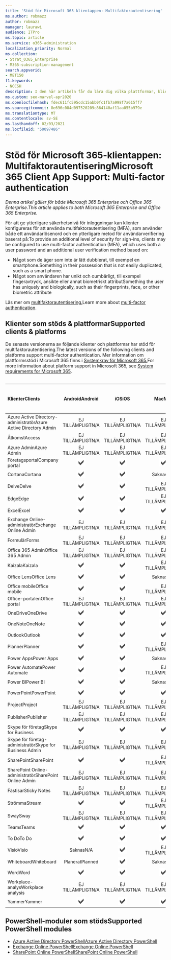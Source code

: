 ```yaml
---
title: 'Stöd för Microsoft 365-klientappen: Multifaktorautentisering'
ms.author: robmazz
author: robmazz
manager: laurawi
audience: ITPro
ms.topic: article
ms.service: o365-administration
localization_priority: Normal
ms.collection:
- Strat_O365_Enterprise
- M365-subscription-management
search.appverid:
- MET150
f1.keywords:
- NOCSH
description: I den här artikeln får du lära dig vilka plattformar, klienter och PowerShell-moduler som har stöd för multifaktorautentisering för Microsoft 365.
ms.custom: seo-marvel-apr2020
ms.openlocfilehash: fdec611fc595cdc15abb0fc1fb7a998f7a615ff7
ms.sourcegitcommit: 8e696c084d097520209c864140af11aa055b979e
ms.translationtype: MT
ms.contentlocale: sv-SE
ms.lasthandoff: 02/03/2021
ms.locfileid: "50097486"
---
```

# <a name="microsoft-365-client-app-support-multi-factor-authentication"></a><span data-ttu-id="cb2c0-103">Stöd för Microsoft 365-klientappen: Multifaktorautentisering</span><span class="sxs-lookup"><span data-stu-id="cb2c0-103">Microsoft 365 Client App Support: Multi-factor authentication</span></span>

<span data-ttu-id="cb2c0-104">*Denna artikel gäller för både Microsoft 365 Enterprise och Office 365 Enterprise.*</span><span class="sxs-lookup"><span data-stu-id="cb2c0-104">*This article applies to both Microsoft 365 Enterprise and Office 365 Enterprise.*</span></span>

<span data-ttu-id="cb2c0-105">För att ge ytterligare säkerhetsnivå för inloggningar kan klienter konfigureras för att använda multifaktorautentisering (MFA), som använder både ett användarlösenord och en ytterligare metod för användarverifiering baserat på:</span><span class="sxs-lookup"><span data-stu-id="cb2c0-105">To provide an additional level of security for sign-ins, clients may be configured to use multi-factor authentication (MFA), which uses both a user password and an additional user verification method based on:</span></span>

- <span data-ttu-id="cb2c0-106">Något som de äger som inte är lätt dubblerat, till exempel en smartphone.</span><span class="sxs-lookup"><span data-stu-id="cb2c0-106">Something  in their possession that is not easily duplicated, such as a smart phone.</span></span>
- <span data-ttu-id="cb2c0-107">Något som användaren har unikt och oumbärligt, till exempel fingeravtryck, ansikte eller annat biometriskt attribut</span><span class="sxs-lookup"><span data-stu-id="cb2c0-107">Something the user has uniquely and biologically, such as their fingerprints, face, or other biometric attribute</span></span>

<span data-ttu-id="cb2c0-108">Läs mer om [multifaktorautentisering.](/azure/active-directory/authentication/multi-factor-authentication)</span><span class="sxs-lookup"><span data-stu-id="cb2c0-108">Learn more about [multi-factor authentication](/azure/active-directory/authentication/multi-factor-authentication).</span></span>

## <a name="supported-clients--platforms"></a><span data-ttu-id="cb2c0-109">Klienter som stöds & plattformar</span><span class="sxs-lookup"><span data-stu-id="cb2c0-109">Supported clients & platforms</span></span>

<span data-ttu-id="cb2c0-110">De senaste versionerna av följande klienter och plattformar har stöd för multifaktorautentisering.</span><span class="sxs-lookup"><span data-stu-id="cb2c0-110">The latest versions of the following clients and platforms support multi-factor authentication.</span></span> <span data-ttu-id="cb2c0-111">Mer information om plattformsstöd i Microsoft 365 finns i [Systemkrav för Microsoft 365.](/microsoft-365/microsoft-365-and-office-resources)</span><span class="sxs-lookup"><span data-stu-id="cb2c0-111">For more information about platform support in Microsoft 365, see [System requirements for Microsoft 365](/microsoft-365/microsoft-365-and-office-resources).</span></span>
<br>
<br>

| <span data-ttu-id="cb2c0-112">Klienter</span><span class="sxs-lookup"><span data-stu-id="cb2c0-112">Clients</span></span> | <span data-ttu-id="cb2c0-113">Android</span><span class="sxs-lookup"><span data-stu-id="cb2c0-113">Android</span></span> | <span data-ttu-id="cb2c0-114">iOS</span><span class="sxs-lookup"><span data-stu-id="cb2c0-114">iOS</span></span> | <span data-ttu-id="cb2c0-115">Mac</span><span class="sxs-lookup"><span data-stu-id="cb2c0-115">Mac</span></span>| <span data-ttu-id="cb2c0-116">Windows 10</span><span class="sxs-lookup"><span data-stu-id="cb2c0-116">Windows 10</span></span> <br> <span data-ttu-id="cb2c0-117">Moderna appar</span><span class="sxs-lookup"><span data-stu-id="cb2c0-117">Modern Apps</span></span>| <span data-ttu-id="cb2c0-118">Windows 10</span><span class="sxs-lookup"><span data-stu-id="cb2c0-118">Windows 10</span></span> <br> <span data-ttu-id="cb2c0-119">Skrivbord</span><span class="sxs-lookup"><span data-stu-id="cb2c0-119">Desktop</span></span> |
|:---|:---:|:---:|:---:|:---:|:---:|
| <span data-ttu-id="cb2c0-120">Azure Active Directory-administratör</span><span class="sxs-lookup"><span data-stu-id="cb2c0-120">Azure Active Directory Admin</span></span> | <span data-ttu-id="cb2c0-121">EJ TILLÄMPLIGT</span><span class="sxs-lookup"><span data-stu-id="cb2c0-121">N/A</span></span> | <span data-ttu-id="cb2c0-122">EJ TILLÄMPLIGT</span><span class="sxs-lookup"><span data-stu-id="cb2c0-122">N/A</span></span> | <span data-ttu-id="cb2c0-123">EJ TILLÄMPLIGT</span><span class="sxs-lookup"><span data-stu-id="cb2c0-123">N/A</span></span> | <span data-ttu-id="cb2c0-124">EJ TILLÄMPLIGT</span><span class="sxs-lookup"><span data-stu-id="cb2c0-124">N/A</span></span> | ![Stöds](../media/check-mark.png) |
| <span data-ttu-id="cb2c0-126">Åtkomst</span><span class="sxs-lookup"><span data-stu-id="cb2c0-126">Access</span></span> | <span data-ttu-id="cb2c0-127">EJ TILLÄMPLIGT</span><span class="sxs-lookup"><span data-stu-id="cb2c0-127">N/A</span></span> | <span data-ttu-id="cb2c0-128">EJ TILLÄMPLIGT</span><span class="sxs-lookup"><span data-stu-id="cb2c0-128">N/A</span></span> | <span data-ttu-id="cb2c0-129">EJ TILLÄMPLIGT</span><span class="sxs-lookup"><span data-stu-id="cb2c0-129">N/A</span></span> | <span data-ttu-id="cb2c0-130">EJ TILLÄMPLIGT</span><span class="sxs-lookup"><span data-stu-id="cb2c0-130">N/A</span></span> | ![Stöds](../media/check-mark.png) |
| <span data-ttu-id="cb2c0-132">Azure Admin</span><span class="sxs-lookup"><span data-stu-id="cb2c0-132">Azure Admin</span></span> | <span data-ttu-id="cb2c0-133">EJ TILLÄMPLIGT</span><span class="sxs-lookup"><span data-stu-id="cb2c0-133">N/A</span></span> | <span data-ttu-id="cb2c0-134">EJ TILLÄMPLIGT</span><span class="sxs-lookup"><span data-stu-id="cb2c0-134">N/A</span></span> | <span data-ttu-id="cb2c0-135">EJ TILLÄMPLIGT</span><span class="sxs-lookup"><span data-stu-id="cb2c0-135">N/A</span></span> | <span data-ttu-id="cb2c0-136">EJ TILLÄMPLIGT</span><span class="sxs-lookup"><span data-stu-id="cb2c0-136">N/A</span></span> | <span data-ttu-id="cb2c0-137">EJ TILLÄMPLIGT</span><span class="sxs-lookup"><span data-stu-id="cb2c0-137">N/A</span></span> |
| <span data-ttu-id="cb2c0-138">Företagsportal</span><span class="sxs-lookup"><span data-stu-id="cb2c0-138">Company portal</span></span> | ![Stöds](../media/check-mark.png) | ![Stöds](../media/check-mark.png) | ![Stöds](../media/check-mark.png) | ![Stöds](../media/check-mark.png) | <span data-ttu-id="cb2c0-143">Saknas</span><span class="sxs-lookup"><span data-stu-id="cb2c0-143">N/A</span></span> |
| <span data-ttu-id="cb2c0-144">Cortana</span><span class="sxs-lookup"><span data-stu-id="cb2c0-144">Cortana</span></span> | ![Stöds](../media/check-mark.png) | ![Stöds](../media/check-mark.png) | <span data-ttu-id="cb2c0-147">Saknas</span><span class="sxs-lookup"><span data-stu-id="cb2c0-147">N/A</span></span> | ![Stöds](../media/check-mark.png) | <span data-ttu-id="cb2c0-149">Saknas</span><span class="sxs-lookup"><span data-stu-id="cb2c0-149">N/A</span></span> |
| <span data-ttu-id="cb2c0-150">Delve</span><span class="sxs-lookup"><span data-stu-id="cb2c0-150">Delve</span></span> | ![Stöds](../media/check-mark.png) | ![Stöds](../media/check-mark.png) | <span data-ttu-id="cb2c0-153">EJ TILLÄMPLIGT</span><span class="sxs-lookup"><span data-stu-id="cb2c0-153">N/A</span></span> | <span data-ttu-id="cb2c0-154">EJ TILLÄMPLIGT</span><span class="sxs-lookup"><span data-stu-id="cb2c0-154">N/A</span></span> | <span data-ttu-id="cb2c0-155">EJ TILLÄMPLIGT</span><span class="sxs-lookup"><span data-stu-id="cb2c0-155">N/A</span></span> |
| <span data-ttu-id="cb2c0-156">Edge</span><span class="sxs-lookup"><span data-stu-id="cb2c0-156">Edge</span></span> | ![Stöds](../media/check-mark.png) | ![Stöds](../media/check-mark.png) | <span data-ttu-id="cb2c0-159">EJ TILLÄMPLIGT</span><span class="sxs-lookup"><span data-stu-id="cb2c0-159">N/A</span></span> | <span data-ttu-id="cb2c0-160">EJ TILLÄMPLIGT</span><span class="sxs-lookup"><span data-stu-id="cb2c0-160">N/A</span></span> | ![Stöds](../media/check-mark.png) |
| <span data-ttu-id="cb2c0-162">Excel</span><span class="sxs-lookup"><span data-stu-id="cb2c0-162">Excel</span></span> | ![Stöds](../media/check-mark.png) | ![Stöds](../media/check-mark.png) | ![Stöds](../media/check-mark.png) | ![Stöds](../media/check-mark.png) | ![Stöds](../media/check-mark.png) |
| <span data-ttu-id="cb2c0-168">Exchange Online-administratör</span><span class="sxs-lookup"><span data-stu-id="cb2c0-168">Exchange Online Admin</span></span> | <span data-ttu-id="cb2c0-169">EJ TILLÄMPLIGT</span><span class="sxs-lookup"><span data-stu-id="cb2c0-169">N/A</span></span> | <span data-ttu-id="cb2c0-170">EJ TILLÄMPLIGT</span><span class="sxs-lookup"><span data-stu-id="cb2c0-170">N/A</span></span> | <span data-ttu-id="cb2c0-171">EJ TILLÄMPLIGT</span><span class="sxs-lookup"><span data-stu-id="cb2c0-171">N/A</span></span> | <span data-ttu-id="cb2c0-172">EJ TILLÄMPLIGT</span><span class="sxs-lookup"><span data-stu-id="cb2c0-172">N/A</span></span> | ![Stöds](../media/check-mark.png) |
| <span data-ttu-id="cb2c0-174">Formulär</span><span class="sxs-lookup"><span data-stu-id="cb2c0-174">Forms</span></span> | <span data-ttu-id="cb2c0-175">EJ TILLÄMPLIGT</span><span class="sxs-lookup"><span data-stu-id="cb2c0-175">N/A</span></span> | <span data-ttu-id="cb2c0-176">EJ TILLÄMPLIGT</span><span class="sxs-lookup"><span data-stu-id="cb2c0-176">N/A</span></span> | <span data-ttu-id="cb2c0-177">EJ TILLÄMPLIGT</span><span class="sxs-lookup"><span data-stu-id="cb2c0-177">N/A</span></span> | <span data-ttu-id="cb2c0-178">EJ TILLÄMPLIGT</span><span class="sxs-lookup"><span data-stu-id="cb2c0-178">N/A</span></span> | <span data-ttu-id="cb2c0-179">EJ TILLÄMPLIGT</span><span class="sxs-lookup"><span data-stu-id="cb2c0-179">N/A</span></span> |
| <span data-ttu-id="cb2c0-180">Office 365 Admin</span><span class="sxs-lookup"><span data-stu-id="cb2c0-180">Office 365 Admin</span></span> | <span data-ttu-id="cb2c0-181">EJ TILLÄMPLIGT</span><span class="sxs-lookup"><span data-stu-id="cb2c0-181">N/A</span></span> | <span data-ttu-id="cb2c0-182">EJ TILLÄMPLIGT</span><span class="sxs-lookup"><span data-stu-id="cb2c0-182">N/A</span></span> | <span data-ttu-id="cb2c0-183">EJ TILLÄMPLIGT</span><span class="sxs-lookup"><span data-stu-id="cb2c0-183">N/A</span></span> | <span data-ttu-id="cb2c0-184">EJ TILLÄMPLIGT</span><span class="sxs-lookup"><span data-stu-id="cb2c0-184">N/A</span></span> | ![Stöds](../media/check-mark.png) |  |
| <span data-ttu-id="cb2c0-186">Kaizala</span><span class="sxs-lookup"><span data-stu-id="cb2c0-186">Kaizala</span></span> | ![Stöds](../media/check-mark.png) | ![Stöds](../media/check-mark.png) | <span data-ttu-id="cb2c0-189">EJ TILLÄMPLIGT</span><span class="sxs-lookup"><span data-stu-id="cb2c0-189">N/A</span></span> | <span data-ttu-id="cb2c0-190">EJ TILLÄMPLIGT</span><span class="sxs-lookup"><span data-stu-id="cb2c0-190">N/A</span></span> | <span data-ttu-id="cb2c0-191">EJ TILLÄMPLIGT</span><span class="sxs-lookup"><span data-stu-id="cb2c0-191">N/A</span></span> |
| <span data-ttu-id="cb2c0-192">Office Lens</span><span class="sxs-lookup"><span data-stu-id="cb2c0-192">Office Lens</span></span>| ![Stöds](../media/check-mark.png) | ![Stöds](../media/check-mark.png) | <span data-ttu-id="cb2c0-195">Saknas</span><span class="sxs-lookup"><span data-stu-id="cb2c0-195">N/A</span></span> | ![Stöds](../media/check-mark.png) | <span data-ttu-id="cb2c0-197">Saknas</span><span class="sxs-lookup"><span data-stu-id="cb2c0-197">N/A</span></span> |
| <span data-ttu-id="cb2c0-198">Office mobile</span><span class="sxs-lookup"><span data-stu-id="cb2c0-198">Office mobile</span></span> | ![Stöds](../media/check-mark.png) | ![Stöds](../media/check-mark.png) | <span data-ttu-id="cb2c0-201">EJ TILLÄMPLIGT</span><span class="sxs-lookup"><span data-stu-id="cb2c0-201">N/A</span></span> | <span data-ttu-id="cb2c0-202">EJ TILLÄMPLIGT</span><span class="sxs-lookup"><span data-stu-id="cb2c0-202">N/A</span></span> | <span data-ttu-id="cb2c0-203">EJ TILLÄMPLIGT</span><span class="sxs-lookup"><span data-stu-id="cb2c0-203">N/A</span></span> |
| <span data-ttu-id="cb2c0-204">Office-portalen</span><span class="sxs-lookup"><span data-stu-id="cb2c0-204">Office portal</span></span> | <span data-ttu-id="cb2c0-205">EJ TILLÄMPLIGT</span><span class="sxs-lookup"><span data-stu-id="cb2c0-205">N/A</span></span> | <span data-ttu-id="cb2c0-206">EJ TILLÄMPLIGT</span><span class="sxs-lookup"><span data-stu-id="cb2c0-206">N/A</span></span> | <span data-ttu-id="cb2c0-207">EJ TILLÄMPLIGT</span><span class="sxs-lookup"><span data-stu-id="cb2c0-207">N/A</span></span> | ![Stöds](../media/check-mark.png) | <span data-ttu-id="cb2c0-209">Saknas</span><span class="sxs-lookup"><span data-stu-id="cb2c0-209">N/A</span></span> |
| <span data-ttu-id="cb2c0-210">OneDrive</span><span class="sxs-lookup"><span data-stu-id="cb2c0-210">OneDrive</span></span> | ![Stöds](../media/check-mark.png) | ![Stöds](../media/check-mark.png) | ![Stöds](../media/check-mark.png) | ![Stöds](../media/check-mark.png) | ![Stöds](../media/check-mark.png) |
| <span data-ttu-id="cb2c0-216">OneNote</span><span class="sxs-lookup"><span data-stu-id="cb2c0-216">OneNote</span></span> | ![Stöds](../media/check-mark.png) | ![Stöds](../media/check-mark.png) | ![Stöds](../media/check-mark.png) | ![Stöds](../media/check-mark.png) | ![Stöds](../media/check-mark.png) |
| <span data-ttu-id="cb2c0-222">Outlook</span><span class="sxs-lookup"><span data-stu-id="cb2c0-222">Outlook</span></span> | ![Stöds](../media/check-mark.png) | ![Stöds](../media/check-mark.png) | ![Stöds](../media/check-mark.png) | ![Stöds](../media/check-mark.png) | ![Stöds](../media/check-mark.png) |
| <span data-ttu-id="cb2c0-228">Planner</span><span class="sxs-lookup"><span data-stu-id="cb2c0-228">Planner</span></span> | ![Stöds](../media/check-mark.png) | ![Stöds](../media/check-mark.png) | <span data-ttu-id="cb2c0-231">EJ TILLÄMPLIGT</span><span class="sxs-lookup"><span data-stu-id="cb2c0-231">N/A</span></span> | <span data-ttu-id="cb2c0-232">EJ TILLÄMPLIGT</span><span class="sxs-lookup"><span data-stu-id="cb2c0-232">N/A</span></span> | <span data-ttu-id="cb2c0-233">EJ TILLÄMPLIGT</span><span class="sxs-lookup"><span data-stu-id="cb2c0-233">N/A</span></span> |
| <span data-ttu-id="cb2c0-234">Power Apps</span><span class="sxs-lookup"><span data-stu-id="cb2c0-234">Power Apps</span></span> | ![Stöds](../media/check-mark.png) | ![Stöds](../media/check-mark.png) | <span data-ttu-id="cb2c0-237">Saknas</span><span class="sxs-lookup"><span data-stu-id="cb2c0-237">N/A</span></span> | ![Stöds](../media/check-mark.png) | <span data-ttu-id="cb2c0-239">Saknas</span><span class="sxs-lookup"><span data-stu-id="cb2c0-239">N/A</span></span> |
| <span data-ttu-id="cb2c0-240">Power Automate</span><span class="sxs-lookup"><span data-stu-id="cb2c0-240">Power Automate</span></span> | ![Stöds](../media/check-mark.png) | ![Stöds](../media/check-mark.png) | <span data-ttu-id="cb2c0-243">EJ TILLÄMPLIGT</span><span class="sxs-lookup"><span data-stu-id="cb2c0-243">N/A</span></span> | <span data-ttu-id="cb2c0-244">EJ TILLÄMPLIGT</span><span class="sxs-lookup"><span data-stu-id="cb2c0-244">N/A</span></span> | <span data-ttu-id="cb2c0-245">EJ TILLÄMPLIGT</span><span class="sxs-lookup"><span data-stu-id="cb2c0-245">N/A</span></span> |
| <span data-ttu-id="cb2c0-246">Power BI</span><span class="sxs-lookup"><span data-stu-id="cb2c0-246">Power BI</span></span> | ![Stöds](../media/check-mark.png) | ![Stöds](../media/check-mark.png) | <span data-ttu-id="cb2c0-249">Saknas</span><span class="sxs-lookup"><span data-stu-id="cb2c0-249">N/A</span></span> | ![Stöds](../media/check-mark.png) | ![Stöds](../media/check-mark.png) |
| <span data-ttu-id="cb2c0-252">PowerPoint</span><span class="sxs-lookup"><span data-stu-id="cb2c0-252">PowerPoint</span></span> | ![Stöds](../media/check-mark.png) | ![Stöds](../media/check-mark.png) | ![Stöds](../media/check-mark.png) | ![Stöds](../media/check-mark.png) | ![Stöds](../media/check-mark.png) |
| <span data-ttu-id="cb2c0-258">Project</span><span class="sxs-lookup"><span data-stu-id="cb2c0-258">Project</span></span> | <span data-ttu-id="cb2c0-259">EJ TILLÄMPLIGT</span><span class="sxs-lookup"><span data-stu-id="cb2c0-259">N/A</span></span> | <span data-ttu-id="cb2c0-260">EJ TILLÄMPLIGT</span><span class="sxs-lookup"><span data-stu-id="cb2c0-260">N/A</span></span> | <span data-ttu-id="cb2c0-261">EJ TILLÄMPLIGT</span><span class="sxs-lookup"><span data-stu-id="cb2c0-261">N/A</span></span> | <span data-ttu-id="cb2c0-262">EJ TILLÄMPLIGT</span><span class="sxs-lookup"><span data-stu-id="cb2c0-262">N/A</span></span> | ![Stöds](../media/check-mark.png) |
| <span data-ttu-id="cb2c0-264">Publisher</span><span class="sxs-lookup"><span data-stu-id="cb2c0-264">Publisher</span></span> | <span data-ttu-id="cb2c0-265">EJ TILLÄMPLIGT</span><span class="sxs-lookup"><span data-stu-id="cb2c0-265">N/A</span></span> | <span data-ttu-id="cb2c0-266">EJ TILLÄMPLIGT</span><span class="sxs-lookup"><span data-stu-id="cb2c0-266">N/A</span></span> | <span data-ttu-id="cb2c0-267">EJ TILLÄMPLIGT</span><span class="sxs-lookup"><span data-stu-id="cb2c0-267">N/A</span></span> | <span data-ttu-id="cb2c0-268">EJ TILLÄMPLIGT</span><span class="sxs-lookup"><span data-stu-id="cb2c0-268">N/A</span></span> | ![Stöds](../media/check-mark.png) |
| <span data-ttu-id="cb2c0-270">Skype för företag</span><span class="sxs-lookup"><span data-stu-id="cb2c0-270">Skype for Business</span></span> | ![Stöds](../media/check-mark.png) | ![Stöds](../media/check-mark.png) | ![Stöds](../media/check-mark.png) | <span data-ttu-id="cb2c0-274">Saknas</span><span class="sxs-lookup"><span data-stu-id="cb2c0-274">N/A</span></span> | ![Stöds](../media/check-mark.png) |
| <span data-ttu-id="cb2c0-276">Skype för företag-administratör</span><span class="sxs-lookup"><span data-stu-id="cb2c0-276">Skype for Business Admin</span></span> | <span data-ttu-id="cb2c0-277">EJ TILLÄMPLIGT</span><span class="sxs-lookup"><span data-stu-id="cb2c0-277">N/A</span></span> | <span data-ttu-id="cb2c0-278">EJ TILLÄMPLIGT</span><span class="sxs-lookup"><span data-stu-id="cb2c0-278">N/A</span></span> | <span data-ttu-id="cb2c0-279">EJ TILLÄMPLIGT</span><span class="sxs-lookup"><span data-stu-id="cb2c0-279">N/A</span></span> | <span data-ttu-id="cb2c0-280">EJ TILLÄMPLIGT</span><span class="sxs-lookup"><span data-stu-id="cb2c0-280">N/A</span></span> | ![Stöds](../media/check-mark.png) |
| <span data-ttu-id="cb2c0-282">SharePoint</span><span class="sxs-lookup"><span data-stu-id="cb2c0-282">SharePoint</span></span> | ![Stöds](../media/check-mark.png) | ![Stöds](../media/check-mark.png) | <span data-ttu-id="cb2c0-285">EJ TILLÄMPLIGT</span><span class="sxs-lookup"><span data-stu-id="cb2c0-285">N/A</span></span> | <span data-ttu-id="cb2c0-286">EJ TILLÄMPLIGT</span><span class="sxs-lookup"><span data-stu-id="cb2c0-286">N/A</span></span> | <span data-ttu-id="cb2c0-287">EJ TILLÄMPLIGT</span><span class="sxs-lookup"><span data-stu-id="cb2c0-287">N/A</span></span> |
| <span data-ttu-id="cb2c0-288">SharePoint Online-administratör</span><span class="sxs-lookup"><span data-stu-id="cb2c0-288">SharePoint Online Admin</span></span> | <span data-ttu-id="cb2c0-289">EJ TILLÄMPLIGT</span><span class="sxs-lookup"><span data-stu-id="cb2c0-289">N/A</span></span> | <span data-ttu-id="cb2c0-290">EJ TILLÄMPLIGT</span><span class="sxs-lookup"><span data-stu-id="cb2c0-290">N/A</span></span> | <span data-ttu-id="cb2c0-291">EJ TILLÄMPLIGT</span><span class="sxs-lookup"><span data-stu-id="cb2c0-291">N/A</span></span> | <span data-ttu-id="cb2c0-292">EJ TILLÄMPLIGT</span><span class="sxs-lookup"><span data-stu-id="cb2c0-292">N/A</span></span> | ![Stöds](../media/check-mark.png) |
| <span data-ttu-id="cb2c0-294">Fästisar</span><span class="sxs-lookup"><span data-stu-id="cb2c0-294">Sticky Notes</span></span> | <span data-ttu-id="cb2c0-295">EJ TILLÄMPLIGT</span><span class="sxs-lookup"><span data-stu-id="cb2c0-295">N/A</span></span> | <span data-ttu-id="cb2c0-296">EJ TILLÄMPLIGT</span><span class="sxs-lookup"><span data-stu-id="cb2c0-296">N/A</span></span> | <span data-ttu-id="cb2c0-297">EJ TILLÄMPLIGT</span><span class="sxs-lookup"><span data-stu-id="cb2c0-297">N/A</span></span> | ![Stöds](../media/check-mark.png) | <span data-ttu-id="cb2c0-299">Saknas</span><span class="sxs-lookup"><span data-stu-id="cb2c0-299">N/A</span></span> |
| <span data-ttu-id="cb2c0-300">Strömma</span><span class="sxs-lookup"><span data-stu-id="cb2c0-300">Stream</span></span> | ![Stöds](../media/check-mark.png) | ![Stöds](../media/check-mark.png) | <span data-ttu-id="cb2c0-303">EJ TILLÄMPLIGT</span><span class="sxs-lookup"><span data-stu-id="cb2c0-303">N/A</span></span> | <span data-ttu-id="cb2c0-304">EJ TILLÄMPLIGT</span><span class="sxs-lookup"><span data-stu-id="cb2c0-304">N/A</span></span> | <span data-ttu-id="cb2c0-305">EJ TILLÄMPLIGT</span><span class="sxs-lookup"><span data-stu-id="cb2c0-305">N/A</span></span> |
| <span data-ttu-id="cb2c0-306">Sway</span><span class="sxs-lookup"><span data-stu-id="cb2c0-306">Sway</span></span> | <span data-ttu-id="cb2c0-307">EJ TILLÄMPLIGT</span><span class="sxs-lookup"><span data-stu-id="cb2c0-307">N/A</span></span> | <span data-ttu-id="cb2c0-308">EJ TILLÄMPLIGT</span><span class="sxs-lookup"><span data-stu-id="cb2c0-308">N/A</span></span> | <span data-ttu-id="cb2c0-309">EJ TILLÄMPLIGT</span><span class="sxs-lookup"><span data-stu-id="cb2c0-309">N/A</span></span> | ![Stöds](../media/check-mark.png) | <span data-ttu-id="cb2c0-311">Saknas</span><span class="sxs-lookup"><span data-stu-id="cb2c0-311">N/A</span></span> |
| <span data-ttu-id="cb2c0-312">Teams</span><span class="sxs-lookup"><span data-stu-id="cb2c0-312">Teams</span></span> | ![Stöds](../media/check-mark.png) | ![Stöds](../media/check-mark.png) | ![Stöds](../media/check-mark.png) | <span data-ttu-id="cb2c0-316">Saknas</span><span class="sxs-lookup"><span data-stu-id="cb2c0-316">N/A</span></span> | ![Stöds](../media/check-mark.png) |
| <span data-ttu-id="cb2c0-318">To Do</span><span class="sxs-lookup"><span data-stu-id="cb2c0-318">To Do</span></span> | ![Stöds](../media/check-mark.png) | ![Stöds](../media/check-mark.png) | ![Stöds](../media/check-mark.png) | ![Stöds](../media/check-mark.png) | <span data-ttu-id="cb2c0-323">Saknas</span><span class="sxs-lookup"><span data-stu-id="cb2c0-323">N/A</span></span> |
| <span data-ttu-id="cb2c0-324">Visio</span><span class="sxs-lookup"><span data-stu-id="cb2c0-324">Visio</span></span> | <span data-ttu-id="cb2c0-325">Saknas</span><span class="sxs-lookup"><span data-stu-id="cb2c0-325">N/A</span></span> | ![Stöds](../media/check-mark.png) | <span data-ttu-id="cb2c0-327">EJ TILLÄMPLIGT</span><span class="sxs-lookup"><span data-stu-id="cb2c0-327">N/A</span></span> | <span data-ttu-id="cb2c0-328">EJ TILLÄMPLIGT</span><span class="sxs-lookup"><span data-stu-id="cb2c0-328">N/A</span></span> | ![Stöds](../media/check-mark.png) |
| <span data-ttu-id="cb2c0-330">Whiteboard</span><span class="sxs-lookup"><span data-stu-id="cb2c0-330">Whiteboard</span></span> | <span data-ttu-id="cb2c0-331">Planerat</span><span class="sxs-lookup"><span data-stu-id="cb2c0-331">Planned</span></span> | ![Stöds](../media/check-mark.png) | <span data-ttu-id="cb2c0-333">Saknas</span><span class="sxs-lookup"><span data-stu-id="cb2c0-333">N/A</span></span> | ![Stöds](../media/check-mark.png) | <span data-ttu-id="cb2c0-335">Saknas</span><span class="sxs-lookup"><span data-stu-id="cb2c0-335">N/A</span></span> |
| <span data-ttu-id="cb2c0-336">Word</span><span class="sxs-lookup"><span data-stu-id="cb2c0-336">Word</span></span> | ![Stöds](../media/check-mark.png) | ![Stöds](../media/check-mark.png) | ![Stöds](../media/check-mark.png) | ![Stöds](../media/check-mark.png) | ![Stöds](../media/check-mark.png) |
| <span data-ttu-id="cb2c0-342">Workplace-analys</span><span class="sxs-lookup"><span data-stu-id="cb2c0-342">Workplace analysis</span></span> | <span data-ttu-id="cb2c0-343">EJ TILLÄMPLIGT</span><span class="sxs-lookup"><span data-stu-id="cb2c0-343">N/A</span></span> | <span data-ttu-id="cb2c0-344">EJ TILLÄMPLIGT</span><span class="sxs-lookup"><span data-stu-id="cb2c0-344">N/A</span></span> | <span data-ttu-id="cb2c0-345">EJ TILLÄMPLIGT</span><span class="sxs-lookup"><span data-stu-id="cb2c0-345">N/A</span></span> | <span data-ttu-id="cb2c0-346">EJ TILLÄMPLIGT</span><span class="sxs-lookup"><span data-stu-id="cb2c0-346">N/A</span></span> | <span data-ttu-id="cb2c0-347">EJ TILLÄMPLIGT</span><span class="sxs-lookup"><span data-stu-id="cb2c0-347">N/A</span></span> |
| <span data-ttu-id="cb2c0-348">Yammer</span><span class="sxs-lookup"><span data-stu-id="cb2c0-348">Yammer</span></span> | ![Stöds](../media/check-mark.png) | ![Stöds](../media/check-mark.png) | ![Stöds](../media/check-mark.png) | <span data-ttu-id="cb2c0-352">Saknas</span><span class="sxs-lookup"><span data-stu-id="cb2c0-352">N/A</span></span> | ![Stöds](../media/check-mark.png) |

## <a name="supported-powershell-modules"></a><span data-ttu-id="cb2c0-354">PowerShell-moduler som stöds</span><span class="sxs-lookup"><span data-stu-id="cb2c0-354">Supported PowerShell modules</span></span>

- [<span data-ttu-id="cb2c0-355">Azure Active Directory PowerShell</span><span class="sxs-lookup"><span data-stu-id="cb2c0-355">Azure Active Directory PowerShell</span></span>](/powershell/azure/active-directory/overview?view=azureadps-2.0)
- [<span data-ttu-id="cb2c0-356">Exchange Online PowerShell</span><span class="sxs-lookup"><span data-stu-id="cb2c0-356">Exchange Online PowerShell</span></span>](/powershell/exchange/exchange-online-powershell)
- [<span data-ttu-id="cb2c0-357">SharePoint Online PowerShell</span><span class="sxs-lookup"><span data-stu-id="cb2c0-357">SharePoint Online PowerShell</span></span>](/powershell/sharepoint/sharepoint-online/connect-sharepoint-online)
